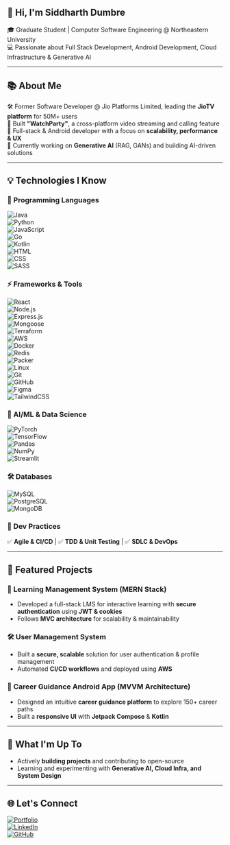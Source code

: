 ## 👋 Hi, I'm Siddharth Dumbre  
🎓 Graduate Student | Computer Software Engineering @ Northeastern University  
💻 Passionate about Full Stack Development, Android Development, Cloud Infrastructure & Generative AI  

---

## 📚 About Me  
🛠️ Former Software Developer @ Jio Platforms Limited, leading the **JioTV platform** for 50M+ users  
🚀 Built **"WatchParty"**, a cross-platform video streaming and calling feature  
🎨 Full-stack & Android developer with a focus on **scalability, performance & UX**  
🤖 Currently working on **Generative AI** (RAG, GANs) and building AI-driven solutions  

---

## 💡 Technologies I Know  

### 🚀 Programming Languages  
![Java](https://img.shields.io/badge/-Java-007396?style=flat&logo=java&logoColor=white)  
![Python](https://img.shields.io/badge/-Python-3776AB?style=flat&logo=python&logoColor=white)  
![JavaScript](https://img.shields.io/badge/-JavaScript-F7DF1E?style=flat&logo=javascript&logoColor=black)  
![Go](https://img.shields.io/badge/-Go-00ADD8?style=flat&logo=go&logoColor=white)  
![Kotlin](https://img.shields.io/badge/-Kotlin-0095D5?style=flat&logo=kotlin&logoColor=white)  
![HTML](https://img.shields.io/badge/-HTML5-E34F26?style=flat&logo=html5&logoColor=white)  
![CSS](https://img.shields.io/badge/-CSS3-1572B6?style=flat&logo=css3&logoColor=white)  
![SASS](https://img.shields.io/badge/-SASS-CC6699?style=flat&logo=sass&logoColor=white)  

### ⚡ Frameworks & Tools  
![React](https://img.shields.io/badge/-React-61DAFB?style=flat&logo=react&logoColor=black)  
![Node.js](https://img.shields.io/badge/-Node.js-339933?style=flat&logo=node.js&logoColor=white)  
![Express.js](https://img.shields.io/badge/-Express.js-000000?style=flat&logo=express&logoColor=white)  
![Mongoose](https://img.shields.io/badge/-Mongoose-880000?style=flat&logo=mongoose&logoColor=white)  
![Terraform](https://img.shields.io/badge/-Terraform-623CE4?style=flat&logo=terraform&logoColor=white)  
![AWS](https://img.shields.io/badge/-AWS-FF9900?style=flat&logo=amazonaws&logoColor=black)  
![Docker](https://img.shields.io/badge/-Docker-2496ED?style=flat&logo=docker&logoColor=white)  
![Redis](https://img.shields.io/badge/-Redis-DC382D?style=flat&logo=redis&logoColor=white)  
![Packer](https://img.shields.io/badge/-Packer-02A8F4?style=flat&logo=packer&logoColor=white)  
![Linux](https://img.shields.io/badge/-Linux-FCC624?style=flat&logo=linux&logoColor=black)  
![Git](https://img.shields.io/badge/-Git-F05032?style=flat&logo=git&logoColor=white)  
![GitHub](https://img.shields.io/badge/-GitHub-181717?style=flat&logo=github&logoColor=white)  
![Figma](https://img.shields.io/badge/-Figma-F24E1E?style=flat&logo=figma&logoColor=white)  
![TailwindCSS](https://img.shields.io/badge/-TailwindCSS-06B6D4?style=flat&logo=tailwindcss&logoColor=white)  

### 🧠 AI/ML & Data Science  
![PyTorch](https://img.shields.io/badge/-PyTorch-EE4C2C?style=flat&logo=pytorch&logoColor=white)  
![TensorFlow](https://img.shields.io/badge/-TensorFlow-FF6F00?style=flat&logo=tensorflow&logoColor=white)  
![Pandas](https://img.shields.io/badge/-Pandas-150458?style=flat&logo=pandas&logoColor=white)  
![NumPy](https://img.shields.io/badge/-NumPy-013243?style=flat&logo=numpy&logoColor=white)  
![Streamlit](https://img.shields.io/badge/-Streamlit-FF4B4B?style=flat&logo=streamlit&logoColor=white)  

### 🛠 Databases  
![MySQL](https://img.shields.io/badge/-MySQL-4479A1?style=flat&logo=mysql&logoColor=white)  
![PostgreSQL](https://img.shields.io/badge/-PostgreSQL-336791?style=flat&logo=postgresql&logoColor=white)  
![MongoDB](https://img.shields.io/badge/-MongoDB-47A248?style=flat&logo=mongodb&logoColor=white)  

### 🔧 Dev Practices  
✅ **Agile & CI/CD** | ✅ **TDD & Unit Testing** | ✅ **SDLC & DevOps**  

---

## 🌟 Featured Projects  
### 🚀 Learning Management System (MERN Stack)  
- Developed a full-stack LMS for interactive learning with **secure authentication** using **JWT & cookies**  
- Follows **MVC architecture** for scalability & maintainability  

### 🛠️ User Management System  
- Built a **secure, scalable** solution for user authentication & profile management  
- Automated **CI/CD workflows** and deployed using **AWS**  

### 📱 Career Guidance Android App (MVVM Architecture)  
- Designed an intuitive **career guidance platform** to explore 150+ career paths  
- Built a **responsive UI** with **Jetpack Compose** & **Kotlin**  

---

## 🚀 What I'm Up To  
- Actively **building projects** and contributing to open-source  
- Learning and experimenting with **Generative AI, Cloud Infra, and System Design**  

---

## 🌐 Let's Connect  
[![Portfolio](https://img.shields.io/badge/Portfolio-%23000000.svg?&style=flat&logo=vercel&logoColor=white)](https://dumbresi.wixsite.com/siddumbre)  
[![LinkedIn](https://img.shields.io/badge/LinkedIn-%230077B5.svg?&style=flat&logo=linkedin&logoColor=white)](https://in.linkedin.com/in/siddharth-dumbre)  
[![GitHub](https://img.shields.io/badge/GitHub-%23121011.svg?&style=flat&logo=github&logoColor=white)](https://github.com/dumbresi)  
